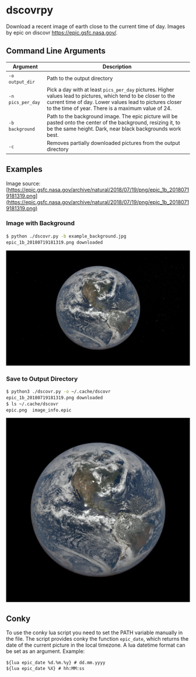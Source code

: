 # dscovrpy
Download a recent image of earth close to the current time of day. Images by epic on discovr https://epic.gsfc.nasa.gov/.

## Command Line Arguments
Argument | Description
--- | ---
`-o output_dir` | Path to the output directory
`-n pics_per_day` | Pick a day with at least `pics_per_day` pictures. Higher values lead to pictures, which tend to be closer to the current time of day. Lower values lead to pictures closer to the time of year. There is a maximum value of 24.
`-b background` | Path to the background image. The epic picture will be pasted onto the center of the background, resizing it, to be the same height. Dark, near black backgrounds work best.
`-c ` | Removes partially downloaded pictures from the output directory
## Examples
Image source: [https://epic.gsfc.nasa.gov/archive/natural/2018/07/19/png/epic_1b_20180719181319.png](https://epic.gsfc.nasa.gov/archive/natural/2018/07/19/png/epic_1b_20180719181319.png)
### Image with Background
``` bash
$ python ./dscovr.py -b example_background.jpg
epic_1b_20180719181319.png downloaded
``` 
![Epic with background](example_epic_background.png)

### Save to Output Directory
``` bash
$ python3 ./dscovr.py -o ~/.cache/dscovr
epic_1b_20180719181319.png downloaded
$ ls ~/.cache/dscovr
epic.png  image_info.epic
```
![Epic](example_epic.png)

## Conky

To use the conky lua script you need to set the PATH variable manually in the file. The script provides conky the function `epic_date`, which returns the date of the current picture in the local timezone. A lua datetime format can be set as an argument. Example:
```
${lua epic_date %d.%m.%y} # dd.mm.yyyy
${lua epic_date %X} # hh:MM:ss
```

